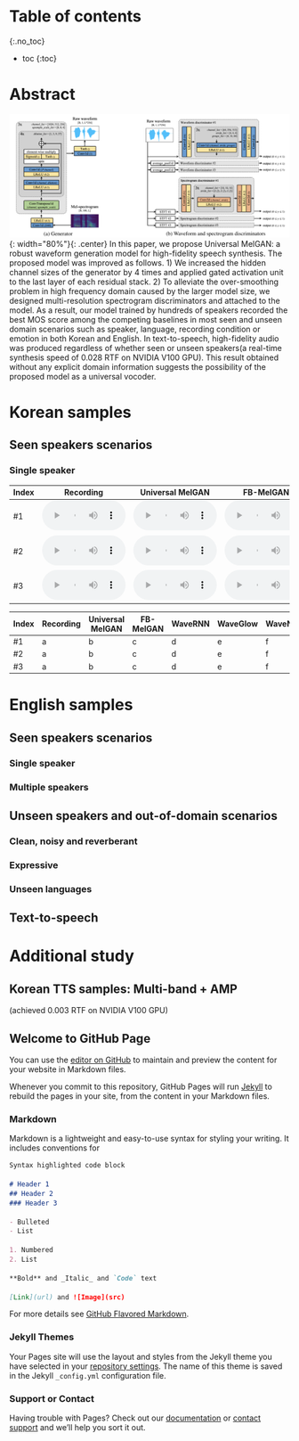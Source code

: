 # Table of contents
{:.no_toc}
* toc
{:toc}

# Abstract
![Image](figure1.png){: width="80%"}{: .center}
In this paper, we propose Universal MelGAN: a robust waveform generation model for high-fidelity speech synthesis. The proposed model was improved as follows. 1) We increased the hidden channel sizes of the generator by 4 times and applied gated activation unit to the last layer of each residual stack. 2) To alleviate the over-smoothing problem in high frequency domain caused by the larger model size, we designed multi-resolution spectrogram discriminators and attached to the model. As a result, our model trained by hundreds of speakers recorded the best MOS score among the competing baselines in most seen and unseen domain scenarios such as speaker, language, recording condition or emotion in both Korean and English. In text-to-speech, high-fidelity audio was produced regardless of whether seen or unseen speakers(a real-time synthesis speed of 0.028 RTF on NVIDIA V100 GPU). This result obtained without any explicit domain information suggests the possibility of the proposed model as a universal vocoder.

# Korean samples

## Seen speakers scenarios

### Single speaker
|Index|Recording|Universal MelGAN|FB-MelGAN|WaveRNN|WaveGlow|WaveNet|
|-----|---------|----------------|---------|-------|--------|-------|
|#1|<audio controls style="width: 150px;"><source src="wav_for_mos/eng/wavernn/eng_seen_single/LJ021-0045.wav" type="audio/wav"></audio>|<audio controls style="width: 150px;"><source src="wav_for_mos/eng/wavernn/eng_seen_single/LJ021-0045.wav" type="audio/wav"></audio>|<audio controls style="width: 150px;"><source src="wav_for_mos/eng/wavernn/eng_seen_single/LJ021-0045.wav" type="audio/wav"></audio>|<audio controls style="width: 150px;"><source src="wav_for_mos/eng/wavernn/eng_seen_single/LJ021-0045.wav" type="audio/wav"></audio>|<audio controls style="width: 150px;"><source src="wav_for_mos/eng/wavernn/eng_seen_single/LJ021-0045.wav" type="audio/wav"></audio>|<audio controls style="width: 150px;"><source src="wav_for_mos/eng/wavernn/eng_seen_single/LJ021-0045.wav" type="audio/wav"></audio>|
|#2|<audio controls style="width: 150px;"><source src="wav_for_mos/eng/wavernn/eng_seen_single/LJ021-0045.wav" type="audio/wav"></audio>|<audio controls style="width: 150px;"><source src="wav_for_mos/eng/wavernn/eng_seen_single/LJ021-0045.wav" type="audio/wav"></audio>|<audio controls style="width: 150px;"><source src="wav_for_mos/eng/wavernn/eng_seen_single/LJ021-0045.wav" type="audio/wav"></audio>|<audio controls style="width: 150px;"><source src="wav_for_mos/eng/wavernn/eng_seen_single/LJ021-0045.wav" type="audio/wav"></audio>|<audio controls style="width: 150px;"><source src="wav_for_mos/eng/wavernn/eng_seen_single/LJ021-0045.wav" type="audio/wav"></audio>|<audio controls style="width: 150px;"><source src="wav_for_mos/eng/wavernn/eng_seen_single/LJ021-0045.wav" type="audio/wav"></audio>|
|#3|<audio controls style="width: 150px;"><source src="wav_for_mos/eng/wavernn/eng_seen_single/LJ021-0045.wav" type="audio/wav"></audio>|<audio controls style="width: 150px;"><source src="wav_for_mos/eng/wavernn/eng_seen_single/LJ021-0045.wav" type="audio/wav"></audio>|<audio controls style="width: 150px;"><source src="wav_for_mos/eng/wavernn/eng_seen_single/LJ021-0045.wav" type="audio/wav"></audio>|<audio controls style="width: 150px;"><source src="wav_for_mos/eng/wavernn/eng_seen_single/LJ021-0045.wav" type="audio/wav"></audio>|<audio controls style="width: 150px;"><source src="wav_for_mos/eng/wavernn/eng_seen_single/LJ021-0045.wav" type="audio/wav"></audio>|<audio controls style="width: 150px;"><source src="wav_for_mos/eng/wavernn/eng_seen_single/LJ021-0045.wav" type="audio/wav"></audio>|

|Index|Recording|Universal MelGAN|FB-MelGAN|WaveRNN|WaveGlow|WaveNet|
|-----|---------|----------------|---------|-------|--------|-------|
|#1|a|b|c|d|e|f|
|#2|a|b|c|d|e|f|
|#3|a|b|c|d|e|f|


# English samples

## Seen speakers scenarios

### Single speaker

### Multiple speakers

## Unseen speakers and out-of-domain scenarios

### Clean, noisy and reverberant

### Expressive

### Unseen languages

## Text-to-speech

# Additional study

## Korean TTS samples: Multi-band + AMP
(achieved 0.003 RTF on NVIDIA V100 GPU)

## Welcome to GitHub Page

You can use the [editor on GitHub](https://github.com/kallavinka8045/icassp2021/edit/gh-pages/index.md) to maintain and preview the content for your website in Markdown files.

Whenever you commit to this repository, GitHub Pages will run [Jekyll](https://jekyllrb.com/) to rebuild the pages in your site, from the content in your Markdown files.

### Markdown

Markdown is a lightweight and easy-to-use syntax for styling your writing. It includes conventions for

```markdown
Syntax highlighted code block

# Header 1
## Header 2
### Header 3

- Bulleted
- List

1. Numbered
2. List

**Bold** and _Italic_ and `Code` text

[Link](url) and ![Image](src)
```

For more details see [GitHub Flavored Markdown](https://guides.github.com/features/mastering-markdown/).

### Jekyll Themes

Your Pages site will use the layout and styles from the Jekyll theme you have selected in your [repository settings](https://github.com/kallavinka8045/icassp2021/settings). The name of this theme is saved in the Jekyll `_config.yml` configuration file.

### Support or Contact

Having trouble with Pages? Check out our [documentation](https://docs.github.com/categories/github-pages-basics/) or [contact support](https://github.com/contact) and we’ll help you sort it out.
